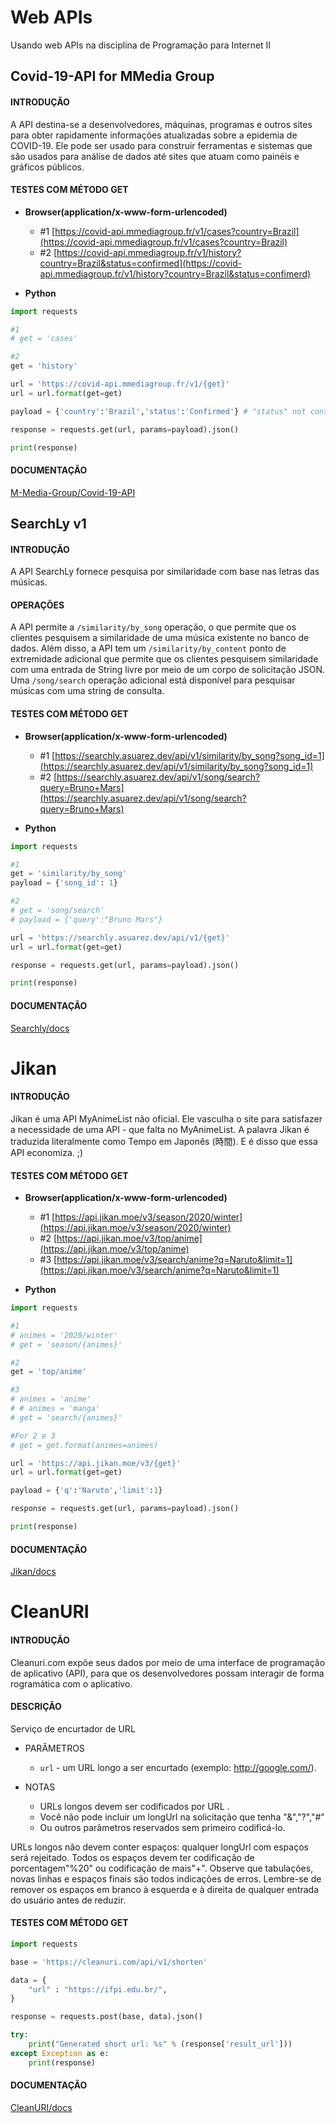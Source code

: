 # Web APIs
Usando web APIs na disciplina de Programação para Internet II

## Covid-19-API for MMedia Group

#### INTRODUÇÃO
A API destina-se a desenvolvedores, máquinas, programas e outros sites para obter rapidamente informações atualizadas sobre a epidemia de COVID-19. Ele pode ser usado para construir ferramentas e sistemas que são usados para análise de dados até sites que atuam como painéis e gráficos públicos.

#### TESTES COM MÉTODO GET

- **Browser(application/x-www-form-urlencoded)**

	- #1 [https://covid-api.mmediagroup.fr/v1/cases?country=Brazil](https://covid-api.mmediagroup.fr/v1/cases?country=Brazil)
	- #2 [https://covid-api.mmediagroup.fr/v1/history?country=Brazil&status=confirmed](https://covid-api.mmediagroup.fr/v1/history?country=Brazil&status=confimerd)

- **Python**
```python
import requests

#1
# get = 'cases'

#2
get = 'history'

url = 'https://covid-api.mmediagroup.fr/v1/{get}'
url = url.format(get=get)

payload = {'country':'Brazil','status':'Confirmed'} # "status" not considered when used "history"

response = requests.get(url, params=payload).json()

print(response)
```

#### DOCUMENTAÇÃO

[M-Media-Group/Covid-19-API](https://github.com/M-Media-Group/Covid-19-API)

## SearchLy v1

#### INTRODUÇÃO

A API SearchLy fornece pesquisa por similaridade com base nas letras das músicas.

#### OPERAÇÕES

A API permite a `/similarity/by_song` operação, o que permite que os clientes 
pesquisem a similaridade de uma música existente no banco de dados. Além disso,
a API tem um `/similarity/by_content` ponto de extremidade adicional que permite
que os clientes pesquisem similaridade com uma entrada de String livre por meio 
de um corpo de solicitação JSON. Uma `/song/search` operação adicional está 
disponível para pesquisar músicas com uma string de consulta.


#### TESTES COM MÉTODO GET

- **Browser(application/x-www-form-urlencoded)**

	- #1 [https://searchly.asuarez.dev/api/v1/similarity/by_song?song_id=1](https://searchly.asuarez.dev/api/v1/similarity/by_song?song_id=1)
	- #2 [https://searchly.asuarez.dev/api/v1/song/search?query=Bruno+Mars](https://searchly.asuarez.dev/api/v1/song/search?query=Bruno+Mars)

- **Python**
```python
import requests

#1
get = 'similarity/by_song'
payload = {'song_id': 1}

#2
# get = 'song/search'
# payload = {'query':"Bruno Mars"}

url = 'https://searchly.asuarez.dev/api/v1/{get}'
url = url.format(get=get)

response = requests.get(url, params=payload).json()

print(response)
```

#### DOCUMENTAÇÃO

[Searchly/docs](https://searchly.asuarez.dev/docs/v1)

# Jikan

#### INTRODUÇÃO

Jikan é uma API MyAnimeList não oficial.
Ele vasculha o site para satisfazer a necessidade de uma API - que falta no MyAnimeList.
A palavra Jikan é traduzida literalmente como Tempo em Japonês (時間). 
E é disso que essa API economiza. ;)

#### TESTES COM MÉTODO GET

- **Browser(application/x-www-form-urlencoded)**

	- #1 [https://api.jikan.moe/v3/season/2020/winter](https://api.jikan.moe/v3/season/2020/winter)
	- #2 [https://api.jikan.moe/v3/top/anime](https://api.jikan.moe/v3/top/anime)
	- #3 [https://api.jikan.moe/v3/search/anime?q=Naruto&limit=1](https://api.jikan.moe/v3/search/anime?q=Naruto&limit=1)

- **Python**
```python
import requests

#1
# animes = '2020/winter'
# get = 'season/{animes}'

#2
get = 'top/anime'

#3
# animes = 'anime'
# # animes = 'manga'
# get = 'search/{animes}'

#For 2 e 3
# get = get.format(animes=animes)

url = 'https://api.jikan.moe/v3/{get}'
url = url.format(get=get)

payload = {'q':'Naruto','limit':1}

response = requests.get(url, params=payload).json()

print(response)
```

#### DOCUMENTAÇÃO

[Jikan/docs](https://jikan.docs.apiary.io)


# CleanURI

#### INTRODUÇÃO
Cleanuri.com expõe seus dados por meio de uma interface de programação 
de aplicativo (API), para que os desenvolvedores possam interagir de forma 
rogramática com o aplicativo.

#### DESCRIÇÃO
Serviço de encurtador de URL

- PARÂMETROS
	- `url` - um URL longo a ser encurtado (exemplo: http://google.com/).

- NOTAS
	- URLs longos devem ser codificados por URL . 
    - Você não pode incluir um longUrl na solicitação que tenha "&","?","#" 
    - Ou outros parâmetros reservados sem primeiro codificá-lo.

URLs longos não devem conter espaços: qualquer longUrl com espaços será rejeitado. Todos os espaços devem ter codificação de porcentagem"%20" ou codificação de mais"+". Observe que tabulações, novas linhas e espaços finais são todos indicações de erros. Lembre-se de remover os espaços em branco à esquerda e à direita de qualquer entrada do usuário antes de reduzir.

#### TESTES COM MÉTODO GET

```python
import requests

base = 'https://cleanuri.com/api/v1/shorten'

data = {
	"url" : "https://ifpi.edu.br/",
}

response = requests.post(base, data).json()

try:
	print("Generated short url: %s" % (response['result_url']))
except Exception as e:
	print(response)
```

#### DOCUMENTAÇÃO

[CleanURI/docs](https://cleanuri.com/docs)
